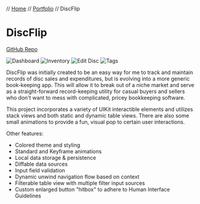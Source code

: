 // [Home](../index.md) // [Portfolio](../portfolio.md) // DiscFlip

# DiscFlip
[GitHub Repo](https://github.com/brianeatsbeets/DiscFlip)

![Dashboard](https://user-images.githubusercontent.com/94752449/196248309-37e84e95-81fb-4822-b0c6-07a59be9983c.png)
![Inventory](https://user-images.githubusercontent.com/94752449/196248336-08c19c5e-ca88-4224-8f48-ae089fd0ecbc.png)
![Edit Disc](https://user-images.githubusercontent.com/94752449/196248636-ff0aacb4-08bd-42da-bad2-c32a1f0ffbdb.png)
![Tags](https://user-images.githubusercontent.com/94752449/196248735-2f53c7f4-0bd1-4f37-9601-718bc0c2e75d.png)

DiscFlip was initially created to be an easy way for me to track and maintain records of disc sales and expenditures, but is evolving into a more generic book-keeping app. This will allow it to break out of a niche market and serve as a straight-forward record-keeping utility for casual buyers and sellers who don't want to mess with complicated, pricey bookkeeping software.

This project incorporates a variety of UIKit interactible elements and utilizes stack views and both static and dynamic table views. There are also some small animations to provide a fun, visual pop to certain user interactions.

Other features:
- Colored theme and styling
- Standard and Keyframe animations
- Local data storage & persistence
- Diffable data sources
- Input field validation
- Dynamic unwind navigation flow based on context
- Filterable table view with multiple filter input sources
- Custom enlarged button "hitbox" to adhere to Human Interface Guidelines
